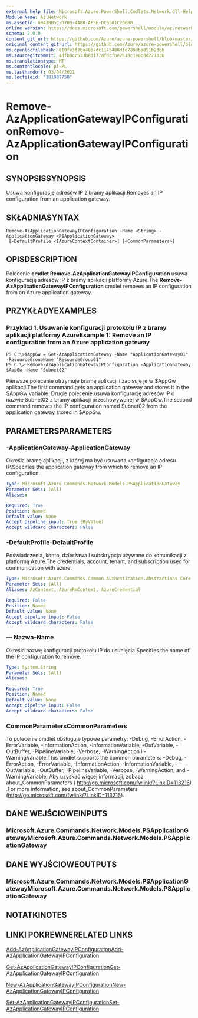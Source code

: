 ```yaml
---
external help file: Microsoft.Azure.PowerShell.Cmdlets.Network.dll-Help.xml
Module Name: Az.Network
ms.assetid: 6943BB5C-D709-4A80-AF5E-DC9501C20680
online version: https://docs.microsoft.com/powershell/module/az.network/remove-azapplicationgatewayipconfiguration
schema: 2.0.0
content_git_url: https://github.com/Azure/azure-powershell/blob/master/src/Network/Network/help/Remove-AzApplicationGatewayIPConfiguration.md
original_content_git_url: https://github.com/Azure/azure-powershell/blob/master/src/Network/Network/help/Remove-AzApplicationGatewayIPConfiguration.md
ms.openlocfilehash: 610fe3f2ba4867dc1145488dfe789dba051b23bb
ms.sourcegitcommit: 4dfb0cc533b83f77afdcfbe2618c1e6c8d221330
ms.translationtype: MT
ms.contentlocale: pl-PL
ms.lasthandoff: 03/04/2021
ms.locfileid: "101987750"
---
```

# <span data-ttu-id="564b1-101">Remove-AzApplicationGatewayIPConfiguration</span><span class="sxs-lookup"><span data-stu-id="564b1-101">Remove-AzApplicationGatewayIPConfiguration</span></span>

## <span data-ttu-id="564b1-102">SYNOPSIS</span><span class="sxs-lookup"><span data-stu-id="564b1-102">SYNOPSIS</span></span>
<span data-ttu-id="564b1-103">Usuwa konfigurację adresów IP z bramy aplikacji.</span><span class="sxs-lookup"><span data-stu-id="564b1-103">Removes an IP configuration from an application gateway.</span></span>

## <span data-ttu-id="564b1-104">SKŁADNIA</span><span class="sxs-lookup"><span data-stu-id="564b1-104">SYNTAX</span></span>

```
Remove-AzApplicationGatewayIPConfiguration -Name <String> -ApplicationGateway <PSApplicationGateway>
 [-DefaultProfile <IAzureContextContainer>] [<CommonParameters>]
```

## <span data-ttu-id="564b1-105">OPIS</span><span class="sxs-lookup"><span data-stu-id="564b1-105">DESCRIPTION</span></span>
<span data-ttu-id="564b1-106">Polecenie **cmdlet Remove-AzApplicationGatewayIPConfiguration** usuwa konfigurację adresów IP z bramy aplikacji platformy Azure.</span><span class="sxs-lookup"><span data-stu-id="564b1-106">The **Remove-AzApplicationGatewayIPConfiguration** cmdlet removes an IP configuration from an Azure application gateway.</span></span>

## <span data-ttu-id="564b1-107">PRZYKŁADY</span><span class="sxs-lookup"><span data-stu-id="564b1-107">EXAMPLES</span></span>

### <span data-ttu-id="564b1-108">Przykład 1. Usuwanie konfiguracji protokołu IP z bramy aplikacji platformy Azure</span><span class="sxs-lookup"><span data-stu-id="564b1-108">Example 1: Remove an IP configuration from an Azure application gateway</span></span>
```
PS C:\>$AppGw = Get-AzApplicationGateway -Name "ApplicationGateway01" -ResourceGroupName "ResourceGroup01"
PS C:\> Remove-AzApplicationGatewayIPConfiguration -ApplicationGateway $AppGw -Name "Subnet02"
```

<span data-ttu-id="564b1-109">Pierwsze polecenie otrzymuje bramę aplikacji i zapisuje je w $AppGw aplikacji.</span><span class="sxs-lookup"><span data-stu-id="564b1-109">The first command gets an application gateway and stores it in the $AppGw variable.</span></span>
<span data-ttu-id="564b1-110">Drugie polecenie usuwa konfigurację adresów IP o nazwie Subnet02 z bramy aplikacji przechowywanej w $AppGw.</span><span class="sxs-lookup"><span data-stu-id="564b1-110">The second command removes the IP configuration named Subnet02 from the application gateway stored in $AppGw.</span></span>

## <span data-ttu-id="564b1-111">PARAMETERS</span><span class="sxs-lookup"><span data-stu-id="564b1-111">PARAMETERS</span></span>

### <span data-ttu-id="564b1-112">-ApplicationGateway</span><span class="sxs-lookup"><span data-stu-id="564b1-112">-ApplicationGateway</span></span>
<span data-ttu-id="564b1-113">Określa bramę aplikacji, z której ma być usuwana konfiguracja adresu IP.</span><span class="sxs-lookup"><span data-stu-id="564b1-113">Specifies the application gateway from which to remove an IP configuration.</span></span>

```yaml
Type: Microsoft.Azure.Commands.Network.Models.PSApplicationGateway
Parameter Sets: (All)
Aliases:

Required: True
Position: Named
Default value: None
Accept pipeline input: True (ByValue)
Accept wildcard characters: False
```

### <span data-ttu-id="564b1-114">-DefaultProfile</span><span class="sxs-lookup"><span data-stu-id="564b1-114">-DefaultProfile</span></span>
<span data-ttu-id="564b1-115">Poświadczenia, konto, dzierżawa i subskrypcja używane do komunikacji z platformą Azure.</span><span class="sxs-lookup"><span data-stu-id="564b1-115">The credentials, account, tenant, and subscription used for communication with azure.</span></span>

```yaml
Type: Microsoft.Azure.Commands.Common.Authentication.Abstractions.Core.IAzureContextContainer
Parameter Sets: (All)
Aliases: AzContext, AzureRmContext, AzureCredential

Required: False
Position: Named
Default value: None
Accept pipeline input: False
Accept wildcard characters: False
```

### <span data-ttu-id="564b1-116">— Nazwa</span><span class="sxs-lookup"><span data-stu-id="564b1-116">-Name</span></span>
<span data-ttu-id="564b1-117">Określa nazwę konfiguracji protokołu IP do usunięcia.</span><span class="sxs-lookup"><span data-stu-id="564b1-117">Specifies the name of the IP configuration to remove.</span></span>

```yaml
Type: System.String
Parameter Sets: (All)
Aliases:

Required: True
Position: Named
Default value: None
Accept pipeline input: False
Accept wildcard characters: False
```

### <span data-ttu-id="564b1-118">CommonParameters</span><span class="sxs-lookup"><span data-stu-id="564b1-118">CommonParameters</span></span>
<span data-ttu-id="564b1-119">To polecenie cmdlet obsługuje typowe parametry: -Debug, -ErrorAction, -ErrorVariable, -InformationAction, -InformationVariable, -OutVariable, -OutBuffer, -PipelineVariable, -Verbose, -WarningAction i -WarningVariable.</span><span class="sxs-lookup"><span data-stu-id="564b1-119">This cmdlet supports the common parameters: -Debug, -ErrorAction, -ErrorVariable, -InformationAction, -InformationVariable, -OutVariable, -OutBuffer, -PipelineVariable, -Verbose, -WarningAction, and -WarningVariable.</span></span> <span data-ttu-id="564b1-120">Aby uzyskać więcej informacji, zobacz about_CommonParameters ( http://go.microsoft.com/fwlink/?LinkID=113216) .</span><span class="sxs-lookup"><span data-stu-id="564b1-120">For more information, see about_CommonParameters (http://go.microsoft.com/fwlink/?LinkID=113216).</span></span>

## <span data-ttu-id="564b1-121">DANE WEJŚCIOWE</span><span class="sxs-lookup"><span data-stu-id="564b1-121">INPUTS</span></span>

### <span data-ttu-id="564b1-122">Microsoft.Azure.Commands.Network.Models.PSApplicationGateway</span><span class="sxs-lookup"><span data-stu-id="564b1-122">Microsoft.Azure.Commands.Network.Models.PSApplicationGateway</span></span>

## <span data-ttu-id="564b1-123">DANE WYJŚCIOWE</span><span class="sxs-lookup"><span data-stu-id="564b1-123">OUTPUTS</span></span>

### <span data-ttu-id="564b1-124">Microsoft.Azure.Commands.Network.Models.PSApplicationGateway</span><span class="sxs-lookup"><span data-stu-id="564b1-124">Microsoft.Azure.Commands.Network.Models.PSApplicationGateway</span></span>

## <span data-ttu-id="564b1-125">NOTATKI</span><span class="sxs-lookup"><span data-stu-id="564b1-125">NOTES</span></span>

## <span data-ttu-id="564b1-126">LINKI POKREWNE</span><span class="sxs-lookup"><span data-stu-id="564b1-126">RELATED LINKS</span></span>

[<span data-ttu-id="564b1-127">Add-AzApplicationGatewayIPConfiguration</span><span class="sxs-lookup"><span data-stu-id="564b1-127">Add-AzApplicationGatewayIPConfiguration</span></span>](./Add-AzApplicationGatewayIPConfiguration.md)

[<span data-ttu-id="564b1-128">Get-AzApplicationGatewayIPConfiguration</span><span class="sxs-lookup"><span data-stu-id="564b1-128">Get-AzApplicationGatewayIPConfiguration</span></span>](./Get-AzApplicationGatewayIPConfiguration.md)

[<span data-ttu-id="564b1-129">New-AzApplicationGatewayIPConfiguration</span><span class="sxs-lookup"><span data-stu-id="564b1-129">New-AzApplicationGatewayIPConfiguration</span></span>](./New-AzApplicationGatewayIPConfiguration.md)

[<span data-ttu-id="564b1-130">Set-AzApplicationGatewayIPConfiguration</span><span class="sxs-lookup"><span data-stu-id="564b1-130">Set-AzApplicationGatewayIPConfiguration</span></span>](./Set-AzApplicationGatewayIPConfiguration.md)


